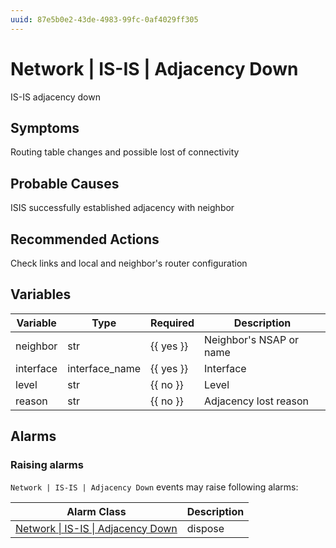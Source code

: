 ```yaml
---
uuid: 87e5b0e2-43de-4983-99fc-0af4029ff305
---
```

# Network | IS-IS | Adjacency Down

IS-IS adjacency down

## Symptoms

Routing table changes and possible lost of connectivity

## Probable Causes

ISIS successfully established adjacency with neighbor

## Recommended Actions

Check links and local and neighbor's router configuration

## Variables

Variable | Type | Required | Description
--- | --- | --- | ---
neighbor | str | {{ yes }} | Neighbor's NSAP or name
interface | interface_name | {{ yes }} | Interface
level | str | {{ no }} | Level
reason | str | {{ no }} | Adjacency lost reason

## Alarms

### Raising alarms

`Network | IS-IS | Adjacency Down` events may raise following alarms:

Alarm Class | Description
--- | ---
[Network \| IS-IS \| Adjacency Down](../../../alarm-classes/network/is-is/adjacency-down.md) | dispose
